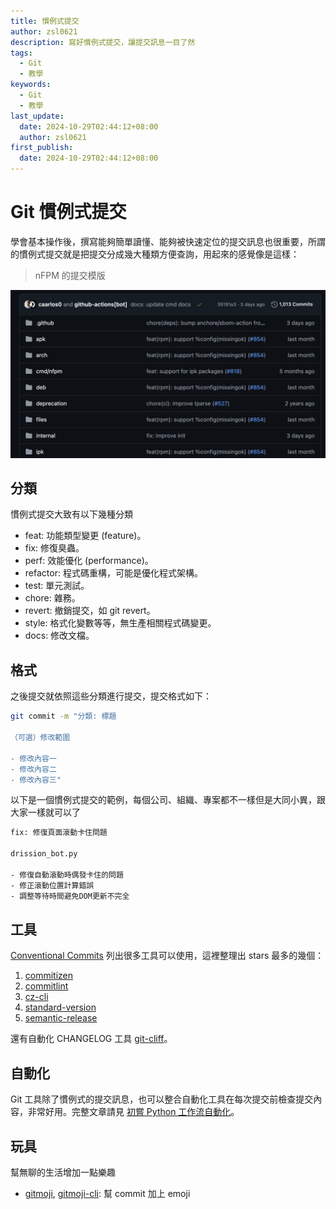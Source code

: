 ```yaml
---
title: 慣例式提交
author: zsl0621
description: 寫好慣例式提交，讓提交訊息一目了然
tags:
  - Git
  - 教學
keywords:
  - Git
  - 教學
last_update:
  date: 2024-10-29T02:44:12+08:00
  author: zsl0621
first_publish:
  date: 2024-10-29T02:44:12+08:00
---
```


# Git 慣例式提交

學會基本操作後，撰寫能夠簡單讀懂、能夠被快速定位的提交訊息也很重要，所謂的慣例式提交就是把提交分成幾大種類方便查詢，用起來的感覺像是這樣：

> nFPM 的提交模版

![慣例式提交](data/nfpm.webp "nfpm github")

## 分類

慣例式提交大致有以下幾種分類

- feat: 功能類型變更 (feature)。
- fix: 修復臭蟲。
- perf: 效能優化 (performance)。
- refactor: 程式碼重構，可能是優化程式架構。
- test: 單元測試。
- chore: 雜務。
- revert: 撤銷提交，如 git revert。
- style: 格式化變數等等，無生產相關程式碼變更。
- docs: 修改文檔。

## 格式

之後提交就依照這些分類進行提交，提交格式如下：

```sh
git commit -m "分類: 標題

（可選）修改範圍

- 修改內容一
- 修改內容二
- 修改內容三"
```

以下是一個慣例式提交的範例，每個公司、組織、專案都不一樣但是大同小異，跟大家一樣就可以了

```sh
fix: 修復頁面滾動卡住問題

drission_bot.py

- 修復自動滾動時偶發卡住的問題
- 修正滾動位置計算錯誤
- 調整等待時間避免DOM更新不完全
```

## 工具

[Conventional Commits](https://www.conventionalcommits.org/en/about/) 列出很多工具可以使用，這裡整理出 stars 最多的幾個：

1. [commitizen](https://github.com/commitizen-tools/commitizen)
2. [commitlint](https://commitizen-tools.github.io/commitizen/)
3. [cz-cli](https://github.com/commitizen/cz-cli)
4. [standard-version](https://github.com/conventional-changelog/standard-version)
5. [semantic-release](https://github.com/semantic-release/semantic-release)

還有自動化 CHANGELOG 工具 [git-cliff](https://github.com/orhun/git-cliff)。

## 自動化

Git 工具除了慣例式的提交訊息，也可以整合自動化工具在每次提交前檢查提交內容，非常好用。完整文章請見 [初嘗 Python 工作流自動化](/memo/python/pre-commit-first-try)。

## 玩具

幫無聊的生活增加一點樂趣

- [gitmoji](https://github.com/carloscuesta/gitmoji), [gitmoji-cli](https://github.com/carloscuesta/gitmoji-cli): 幫 commit 加上 emoji
